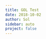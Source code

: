 ```yaml
---
title: GOL Test
date: 2018-10-02
author: Sol
sidebar: auto
project: false
---
```


<!-- <GameOfLife/> -->


<div style="height: 1000px"></div>